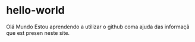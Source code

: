# hello-world
Olá Mundo
 Estou aprendendo a utilizar o github coma ajuda das informaçã  que est presen neste site.
